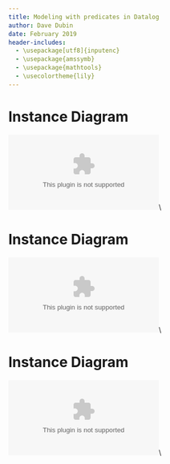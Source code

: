```yaml
---
title: Modeling with predicates in Datalog
author: Dave Dubin
date: February 2019
header-includes:
  - \usepackage[utf8]{inputenc}
  - \usepackage{amssymb}
  - \usepackage{mathtools}
  - \usecolortheme{lily}  
---
```


# Instance Diagram
![instances](Instances2.eps)\ 

# Instance Diagram
![instances](Ingredient2.eps)\ 

# Instance Diagram
![instances](StepTool3.eps)\ 


